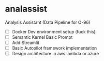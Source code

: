 # analassist
Analysis Assistant (Data Pipeline for O-96)

- [ ] Docker Dev environment setup (fuck this)
- [ ] Semantic Kernel Basic Prompt
- [ ] Add Streamlit
- [ ] Basic Autopilot framework implementation
- [ ] Design architecture in aws lambda or azure
